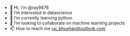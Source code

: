- 👋 Hi, I’m @ray9876
- 👀 I’m interested in datascience 
- 🌱 I’m currently learning python
- 💞️ I’m looking to collaborate on machine learning projects
- 📫 How to reach me rai_bhushan@outlook.com

<!---
ray9876/ray9876 is a ✨ special ✨ repository because its `README.md` (this file) appears on your GitHub profile.
You can click the Preview link to take a look at your changes.
--->
